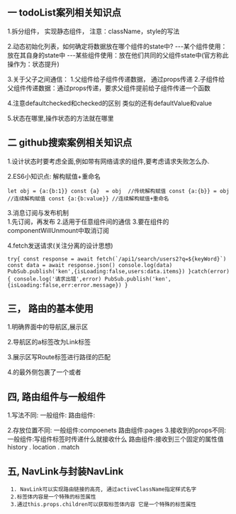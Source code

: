 ## 一 todoList案列相关知识点

1.拆分组件， 实现静态组件， 注意：className，style的写法

2.动态初始化列表，如何确定将数据放在哪个组件的state中?
    ---某个组件使用：放在其自身的state中
    ---某些组件使用：放在他们共同的父组件state中(官方称此操作为：状态提升)

3.关于父子之间通信：
    1.父组件给子组件传递数据， 通过props传递
    2.子组件给父组件传递数据：通过props传递，要求父组件提前给子组件传递一个函数
    
4.注意defaultchecked和checked的区别 类似的还有defaultValue和value

5.状态在哪里,操作状态的方法就在哪里

## 二 github搜索案例相关知识点
1.设计状态时要考虑全面,例如带有网络请求的组件,要考虑请求失败怎么办. 

2.ES6小知识点: 解构赋值+重命名
  
``let obj = {a:{b:1}}
     const {a}  = obj  //传统解构赋值
     const {a:{b}} = obj //连续解构赋值
     const {a:{b:value}} //连续解构赋值+重命名``
     
3.消息订阅与发布机制   
      1.先订阅，再发布
      2.适用于任意组件间的通信
      3.要在组件的componentWillUnmount中取消订阅

4.fetch发送请求(关注分离的设计思想)

``try{
        const response = await fetch(`/api1/search/users2?q=${keyWord}`)
        const data = await response.json()
        console.log(data)
        PubSub.publish('ken',{isLoading:false,users:data.items})
        }catch(error){
        console.log('请求出错',error)
        PubSub.publish('ken',{isLoading:false,err:error.message})
    }``   


## 三， 路由的基本使用 

   1.明确界面中的导航区,展示区

   2.导航区的a标签改为Link标签

   3.展示区写Route标签进行路径的匹配
       <Route path='/xxxx' component ={Demo}/>
   
   4.<App>的最外侧包裹了一个<BrowserRouter>或者<HashRouter>


## 四, 路由组件与一般组件

   1.写法不同: 
             一般组件:<DEMO/>
             路由组件:<Route  path="/home" component={Home}/>

   2.存放位置不同:
            一般组件:compoenets
            路由组件:pages
   3.接收到的props不同:
            一般组件:写组件标签时传递什么就接收什么
            路由组件:接收到三个固定的属性值                   
                    history . location  . match

##  五, NavLink与封装NavLink
   
     1. NavLink可以实现路由链接的高亮, 通过activeClassName指定样式名字
     2.标签体内容是一个特殊的标签属性
     3.通过this.props.children可以获取标签体内容 它是一个特殊的标签属性
